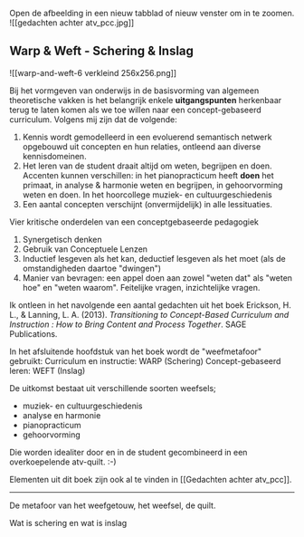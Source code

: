 Open de afbeelding in een nieuw tabblad of nieuw venster om in te zoomen.
![[gedachten achter atv_pcc.jpg]]

## Warp & Weft - Schering & Inslag
![[warp-and-weft-6 verkleind 256x256.png]]

Bij het vormgeven van onderwijs in de basisvorming van algemeen theoretische vakken is het belangrijk enkele **uitgangspunten** herkenbaar terug te laten komen als we toe willen naar een concept-gebaseerd curriculum. Volgens mij zijn dat de volgende:
1. Kennis wordt gemodelleerd in een evoluerend semantisch netwerk opgebouwd uit concepten en hun relaties, ontleend aan diverse kennisdomeinen.
2. Het leren van de student draait altijd om weten, begrijpen en doen. Accenten kunnen verschillen: in het pianopracticum heeft **doen** het primaat, in analyse & harmonie weten en begrijpen, in gehoorvorming weten en doen. In het hoorcollege muziek- en cultuurgeschiedenis
3. Een aantal concepten verschijnt (onvermijdelijk) in alle lessituaties.

Vier kritische onderdelen van een conceptgebaseerde pedagogiek
1. Synergetisch denken
2. Gebruik van Conceptuele Lenzen
3. Inductief lesgeven als het kan, deductief lesgeven als het moet (als de omstandigheden daartoe "dwingen")
4. Manier van bevragen: een appel doen aan zowel "weten dat" als "weten hoe" en "weten waarom". Feitelijke vragen, inzichtelijke vragen.

Ik ontleen in het navolgende een aantal gedachten uit het boek 
Erickson, H. L., & Lanning, L. A. (2013). *Transitioning to Concept-Based Curriculum and Instruction : How to Bring Content and Process Together*. SAGE Publications.

In het afsluitende hoofdstuk van het boek wordt de "weefmetafoor" gebruikt:
Curriculum en instructie: WARP (Schering)
Concept-gebaseerd leren: WEFT (Inslag)

De uitkomst bestaat uit verschillende soorten weefsels; 
- muziek- en cultuurgeschiedenis
- analyse en harmonie
- pianopracticum
- gehoorvorming

Die worden idealiter door en in  de student gecombineerd in een overkoepelende atv-quilt. :-)

Elementen uit dit boek zijn ook al te vinden in [[Gedachten achter atv_pcc]].

--- 


De metafoor van het weefgetouw, het weefsel, de quilt.

Wat is schering en wat is inslag